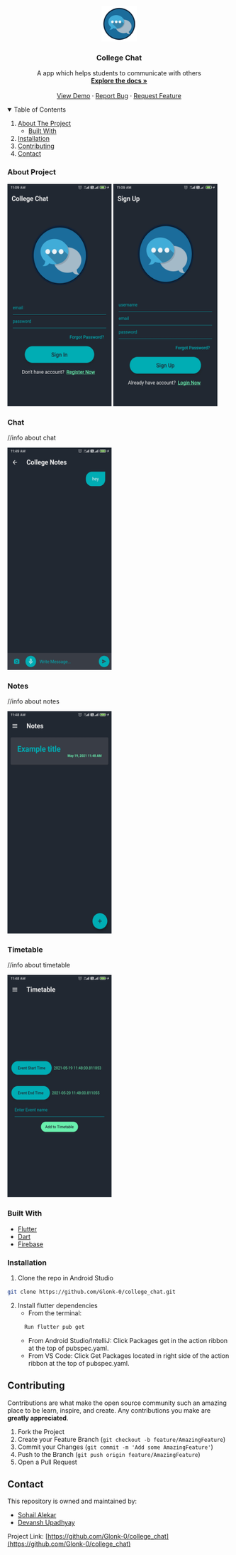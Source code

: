 <!-- PROJECT LOGO -->
<br />
<p align="center">
  <a href="https://github.com/Glonk-0/college_chat">
    <img src="android/app/src/main/res/mipmap-xxxhdpi/ic_launcher.png" alt="Logo" width="80" height="80">
  </a>
 <h3 align="center">College Chat</h3>

  <p align="center">A app which helps students to communicate with others
  <br />
    <a href="https://github.com/Glonk-0/college_chat"><strong>Explore the docs »</strong></a>
    <br />
    <br />
    <a href="https://github.com/Glonk-0/college_chat">View Demo</a>
    ·
    <a href="https://github.com/Glonk-0/college_chat/issues">Report Bug</a>
    ·
    <a href="https://github.com/Glonk-0/college_chat/issues">Request Feature</a>
  </p>
</p>
<!-- TABLE OF CONTENTS -->
<details open="open">
  <summary>Table of Contents</summary>
  <ol>
    <li>
      <a href="#about-the-project">About The Project</a>
      <ul>
        <li><a href="#built-with">Built With</a></li>
      </ul>
    </li>
    <li>
      <a href="#installation">Installation</a></li>
    </li>
    <li><a href="#contributing">Contributing</a></li>
    <li><a href="#contact">Contact</a></li>
  </ol>
</details>
<!-- ABOUT THE PROJECT -->

  ### About Project
  
 
<img src = "gitimages/signin.jpg" width="235" height="500"/> <img src = "gitimages/register.jpg" width="235" height="500"/> 

  ### Chat  
//info about chat

<img src = "gitimages/chat.jpg" width="235" height="500"/>

  ### Notes  
//info about notes

<img src = "gitimages/notes.jpg" width="235" height="500"/>

  ### Timetable
//info about timetable

<img src = "gitimages/timetable.jpg" width="235" height="500"/>


  ### Built With

* [Flutter](https://flutter.dev/)
* [Dart](https://dart.dev/)
* [Firebase](https://firebase.google.com/)

### Installation

1.  Clone the repo in Android Studio
   ```sh
   git clone https://github.com/Glonk-0/college_chat.git
   ```
2. Install flutter dependencies
    * From the terminal: 
    ```sh
      Run flutter pub get
    ```
    *  From Android Studio/IntelliJ: Click Packages get in the action ribbon at the top of pubspec.yaml.
    *  From VS Code: Click Get Packages located in right side of the action ribbon at the top of pubspec.yaml.


<!-- CONTRIBUTING -->
## Contributing

Contributions are what make the open source community such an amazing place to be learn, inspire, and create. Any contributions you make are **greatly appreciated**.

1. Fork the Project
2. Create your Feature Branch (`git checkout -b feature/AmazingFeature`)
3. Commit your Changes (`git commit -m 'Add some AmazingFeature'`)
4. Push to the Branch (`git push origin feature/AmazingFeature`)
5. Open a Pull Request


<!-- CONTACT -->
## Contact
  This repository is owned and maintained by:
  
* [Sohail Alekar](https://github.com/Glonk-0)
* [Devansh Upadhyay](https://github.com/DevanshUpadhyay26)

Project Link: [https://github.com/Glonk-0/college_chat](https://github.com/Glonk-0/college_chat)


